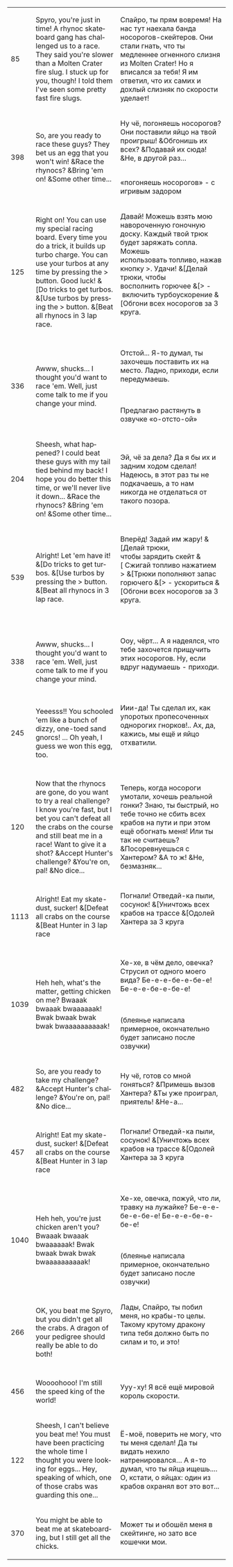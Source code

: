 <table>
<tbody>
<tr class="odd">
<td><p>85</p></td>
<td><p><span lang="en-US">Spyro, you're just in time! A rhynoc skateboard gang has challenged us to a race. They said you're slower than a Molten Crater fire slug. I stuck up for you, though! I told them I've seen some pretty fast fire slugs.</span></p></td>
<td><p><span lang="en-US">Спайро, ты прям вовремя! На нас тут наехала банда носорогов-скейтеров. Они стали гнать, что ты медленнее огненного слизня из Molten Crater! Но я вписался за тебя! Я им ответил, что их самих и дохлый слизняк по скорости уделает!</span></p></td>
</tr>
<tr class="even">
<td><p>398</p></td>
<td><p><span lang="en-US">So, are you ready to race these guys? They bet us an egg that you won't win! </span>&amp;Race the rhynocs? &amp;Bring 'em on! &amp;Some other time...</p></td>
<td><p><span lang="en-US">Ну чё, погоняешь носорогов? Они поставили яйцо на твой проигрыш! &amp;Обгонишь их всех? &amp;Подавай их сюда! &amp;Не, в другой раз…</span></p>
<p><span lang="en-US"><br />
</span><span lang="en-US">«погоняешь носорогов» - с игривым задором</span></p></td>
</tr>
<tr class="odd">
<td><p>125</p></td>
<td><p><span lang="en-US">Right on! You can use my special racing board. Every time you do a trick, it builds up turbo charge. You can use your turbos at any time by pressing the &gt; button. Good luck! &amp;[Do tricks to get turbos. &amp;[Use turbos by pressing the &gt; button. </span>&amp;[Beat all rhynocs in 3 lap race.</p></td>
<td><p><span lang="en-US">Давай! Можешь взять мою навороченную гоночную доску. Каждый твой трюк будет заряжать сопла. Можешь использовать топливо, нажав кнопку &gt;. Удачи! &amp;[Делай трюки, чтобы восполнить горючее &amp;[&gt; - включить турбоускорение &amp;[Обгони всех носорогов за 3 круга.</span></p>
<p><br />
</p></td>
</tr>
<tr class="even">
<td><p>336</p></td>
<td><p><span lang="en-US">Awww, shucks... I thought you'd want to race 'em. Well, just come talk to me if you change your mind.</span></p></td>
<td><p><span lang="en-US">Отстой... Я-то думал, ты захочешь поставить их на место. Ладно, приходи, если передумаешь.</span></p>
<p><br />
</p>
<p>Предлагаю растянуть в озвучке «о-отсто-ой»</p></td>
</tr>
<tr class="odd">
<td><p>204</p></td>
<td><p><span lang="en-US">Sheesh, what happened? I could beat these guys with my tail tied behind my back! I hope you do better this time, or we'll never live it down... </span>&amp;Race the rhynocs? &amp;Bring 'em on! &amp;Some other time...</p></td>
<td><p><span lang="en-US">Эй, чё за дела? Да я бы их и задним ходом сделал! </span>Надеюсь, в этот раз ты не подкачаешь, а то нам никогда не отделаться от такого позора.</p></td>
</tr>
<tr class="even">
<td><p>539</p></td>
<td><p><span lang="en-US">Alright! Let 'em have it! &amp;[Do tricks to get turbos. &amp;[Use turbos by pressing the &gt; button. </span>&amp;[Beat all rhynocs in 3 lap race.</p></td>
<td><p><span lang="en-US">Вперёд! Задай им жару! &amp;[Делай трюки, чтобы зарядить скейт &amp;[ Сжигай топливо нажатием &gt; &amp;[Трюки пополняют запас горючего &amp;[&gt; - ускориться &amp;[Обгони всех носорогов за 3 круга. </span></p>
<p><br />
</p></td>
</tr>
<tr class="odd">
<td><p>338</p></td>
<td><p><span lang="en-US">Awww, shucks... I thought you'd want to race 'em. Well, just come talk to me if you change your mind.</span></p></td>
<td><p><span lang="en-US">Ооу, чёрт… А я надеялся, что тебе захочется прищучить этих носорогов. Ну, если вдруг надумаешь - приходи.</span></p>
<p><br />
</p></td>
</tr>
<tr class="even">
<td><p>245</p></td>
<td><p><span lang="en-US">Yeeesss!! You schooled 'em like a bunch of dizzy, one-toed sand gnorcs! ... </span>Oh yeah, I guess we won this egg, too.</p></td>
<td><p><span lang="en-US">Иии-да! Ты сделал их, как упоротых пропесоченных однорогих гнорков!.. Ах, да, кажись, мы ещё и яйцо отхватили.</span></p>
<p><br />
</p></td>
</tr>
<tr class="odd">
<td><p>120</p></td>
<td><p><span lang="en-US">Now that the rhynocs are gone, do you want to try a real challenge? I know you're fast, but I bet you can't defeat all the crabs on the course and still beat me in a race! Want to give it a shot? &amp;Accept Hunter's challenge? &amp;You're on, pal! </span>&amp;No dice...</p></td>
<td><p><span lang="en-US">Теперь, когда носороги умотали, хочешь реальной гонки? Знаю, ты быстрый, но тебе точно не сбить всех крабов на пути и при этом ещё обогнать меня! Или ты так не считаешь? &amp;Посоревнуешься с Хантером? &amp;А то ж! &amp;Не, безмазняк...</span> </p></td>
</tr>
<tr class="even">
<td><p>1113</p></td>
<td><p><span lang="en-US">Alright! Eat my skate-dust, sucker! &amp;[Defeat all crabs on the course &amp;[Beat Hunter in 3 lap race</span></p></td>
<td><p><span lang="en-US">Погнали! Отведай-ка пыли, сосунок! &amp;[Уничтожь всех крабов на трассе &amp;[Одолей Хантера за 3 круга </span></p>
<p><br />
</p></td>
</tr>
<tr class="odd">
<td><p>1039</p></td>
<td><p><span lang="en-US">Heh heh, what's the matter, getting chicken on me? Bwaaak bwaaak bwaaaaaak! Bwak bwaak bwak bwak bwaaaaaaaaaak!</span></p></td>
<td><p><span lang="en-US">Хе-хе, в чём дело, овечка? Струсил от одного моего вида? Бе-е-е-бе-е-бе-е! Бе-е-е-бе-е-бе-е!</span></p>
<p><br />
</p>
<p><span lang="en-US">(блеянье написала примерное, окончательно будет записано после озвучки)</span></p></td>
</tr>
<tr class="even">
<td><p>482</p></td>
<td><p><span lang="en-US">So, are you ready to take my challenge? &amp;Accept Hunter's challenge? &amp;You're on, pal! </span>&amp;No dice...</p></td>
<td><p><span lang="en-US">Ну чё, готов со мной гоняться? &amp;Примешь вызов Хантера? &amp;Ты уже проиграл, приятель! &amp;Не-а...</span></p></td>
</tr>
<tr class="odd">
<td><p>457</p></td>
<td><p><span lang="en-US">Alright! Eat my skate-dust, sucker! &amp;[Defeat all crabs on the course &amp;[Beat Hunter in 3 lap race</span></p></td>
<td><p><span lang="en-US">Погнали! Отведай-ка пыли, сосунок! &amp;[Уничтожь всех крабов на трассе &amp;[Одолей Хантера за 3 круга </span></p>
<p><br />
</p></td>
</tr>
<tr class="even">
<td><p>1040</p></td>
<td><p><span lang="en-US">Heh heh, you're just chicken aren't you? Bwaaak bwaaak bwaaaaaak! Bwak bwaak bwak bwak bwaaaaaaaaaak!</span></p></td>
<td><p><span lang="en-US">Хе-хе, овечка, пожуй, что ли, травку на лужайке? Бе-е-е-бе-е-бе-е! Бе-е-е-бе-е-бе-е!</span></p>
<p><br />
</p>
<p>(блеянье написала примерное, окончательно будет записано после озвучки)</p></td>
</tr>
<tr class="odd">
<td><p>266</p></td>
<td><p><span lang="en-US">OK, you beat me Spyro, but you didn't get all the crabs. A dragon of your pedigree should really be able to do both!</span></p></td>
<td><p><span lang="en-US">Лады, Спайро, ты побил меня, но крабы-то целы. Такому крутому дракону типа тебя должно быть по силам и то, и это!</span></p>
<p><br />
</p></td>
</tr>
<tr class="even">
<td><p>456</p></td>
<td><p><span lang="en-US">Woooohooo! I'm still the speed king of the world!</span></p></td>
<td><p><span lang="en-US">Ууу-ху! Я всё ещё мировой король скорости.</span></p></td>
</tr>
<tr class="odd">
<td><p>122</p></td>
<td><p><span lang="en-US">Sheesh, I can't believe you beat me! You must have been practicing the whole time I thought you were looking for eggs... Hey, speaking of which, one of those crabs was guarding this one...</span></p></td>
<td><p><span lang="en-US">Ё-моё, поверить не могу, что ты меня сделал! Да ты видать нехило натренировался… А я-то думал, что ты яйца ищешь.... О, кстати, о яйцах: один из крабов охранял вот это вот...</span></p></td>
</tr>
<tr class="even">
<td><p>370</p></td>
<td><p><span lang="en-US">You might be able to beat me at skateboarding, but I still get all the chicks.</span></p></td>
<td><p>Может ты и обошёл меня в скейтинге, но зато все кошечки мои.</p></td>
</tr>
</tbody>
</table>

[]()


